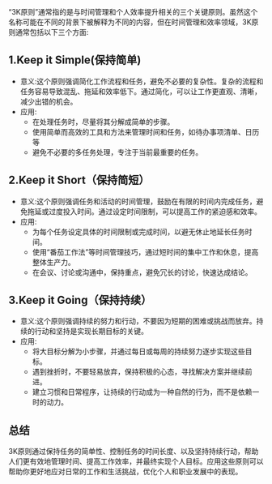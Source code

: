 “3K原则”通常指的是与时间管理和个人效率提升相关的三个关键原则。虽然这个名称可能在不同的背景下被解释为不同的内容，但在时间管理和效率领域，3K原则通常包括以下三个方面:

## 1.Keep it Simple(保持简单)

- 意义:这个原则强调简化工作流程和任务，避免不必要的复杂性。复杂的流程和任务容易导致混乱、拖延和效率低下。通过简化，可以让工作更直观、清晰，减少出错的机会。
- 应用:
	- 在处理任务时，尽量将其分解成简单的步骤。
	- 使用简单而高效的工具和方法来管理时间和任务，如待办事项清单、日历等
	- 避免不必要的多任务处理，专注于当前最重要的任务。

## 2.Keep it Short（保持简短）

- 意义:这个原则强调任务和活动的时间管理，鼓励在有限的时间内完成任务，避免拖延或过度投入时间。通过设定时间限制，可以提高工作的紧迫感和效率。
- 应用:
	- 为每个任务设定具体的时间限制或完成时间，以避无休止地延长任务时间。
	- 使用“番茄工作法”等时间管理技巧，通过短时间的集中工作和休息，提高整体生产力。
	- 在会议、讨论或沟通中，保持重点，避免冗长的讨论，快速达成结论。

## 3.Keep it Going（保持持续）

- 意义:这个原则强调持续的努力和行动，不要因为短期的困难或挑战而放弃。持续的行动和坚持是实现长期目标的关键。
- 应用:
	- 将大目标分解为小步骤，并通过每日或每周的持续努力逐步实现这些目标。
	- 遇到挫折时，不要轻易放弃，保持积极的心态，寻找解决方案并继续前进。
	- 建立习惯和日常程序，让持续的行动成为一种自然的行为，而不是依赖一时的动力。
## 总结

3K原则通过保持任务的简单性、控制任务的时间长度、以及坚持持续行动，帮助人们更有效地管理时间、提高工作效率，并最终实现个人目标。应用这些原则可以帮助你更好地应对日常的工作和生活挑战，优化个人和职业发展中的表现。